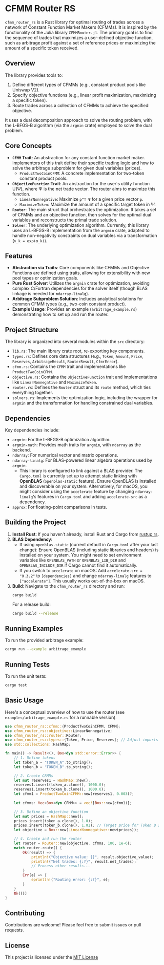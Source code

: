 # CFMM Router RS

`cfmm_router_rs` is a Rust library for optimal routing of trades across a network of Constant Function Market Makers (CFMMs). It is inspired by the functionality of the Julia library `CFMMRouter.jl`. The primary goal is to find the sequence of trades that maximizes a user-defined objective function, such as arbitrage profit against a set of reference prices or maximizing the amount of a specific token received.

## Overview

The library provides tools to:
1.  Define different types of CFMMs (e.g., constant product pools like Uniswap V2).
2.  Specify objective functions (e.g., linear profit maximization, maximizing a specific token).
3.  Route trades across a collection of CFMMs to achieve the specified objective.

It uses a dual decomposition approach to solve the routing problem, with the L-BFGS-B algorithm (via the `argmin` crate) employed to solve the dual problem.

## Core Concepts

-   **`CFMM` Trait**: An abstraction for any constant function market maker. Implementors of this trait define their specific trading logic and how to solve the arbitrage subproblem for given dual variables (prices).
    -   `ProductTwoCoinCFMM`: A concrete implementation for two-token constant product pools.
-   **`ObjectiveFunction` Trait**: An abstraction for the user's utility function U(Ψ), where Ψ is the net trade vector. The router aims to maximize this function.
    -   `LinearNonnegative`: Maximize `p^T Ψ` for a given price vector `p`.
    -   `MaximizeToken`: Maximize the amount of a specific target token in Ψ.
-   **`Router`**: The main struct that orchestrates the optimization. It takes a set of CFMMs and an objective function, then solves for the optimal dual variables and reconstructs the primal trade solution.
-   **`Solver`**: The underlying optimization algorithm. Currently, this library uses an L-BFGS-B implementation from the `argmin` crate, adapted to handle non-negativity constraints on dual variables via a transformation (`ν_k = exp(α_k)`).

## Features

-   **Abstraction via Traits**: Core components like CFMMs and Objective Functions are defined using traits, allowing for extensibility with new pool types or optimization goals.
-   **Pure Rust Solver**: Utilizes the `argmin` crate for optimization, avoiding complex C/Fortran dependencies for the solver itself (though BLAS linkage is needed for `ndarray-linalg`).
-   **Arbitrage Subproblem Solution**: Includes analytical solutions for common CFMM types (e.g., two-coin constant product).
-   **Example Usage**: Provides an example (`arbitrage_example.rs`) demonstrating how to set up and run the router.

## Project Structure

The library is organized into several modules within the `src` directory:

-   `lib.rs`: The main library crate root, re-exporting key components.
-   `types.rs`: Defines core data structures (e.g., `Token`, `Amount`, `Price`, `Reserves`, `ArbitrageResult`, `RouterResult`, `CfmrError`).
-   `cfmm.rs`: Contains the `CFMM` trait and implementations like `ProductTwoCoinCFMM`.
-   `objective.rs`: Contains the `ObjectiveFunction` trait and implementations like `LinearNonnegative` and `MaximizeToken`.
-   `router.rs`: Defines the `Router` struct and its `route` method, which ties everything together.
-   `solvers.rs`: Implements the optimization logic, including the wrapper for `argmin` and the transformation for handling constrained dual variables.

## Dependencies

Key dependencies include:
-   `argmin`: For the L-BFGS-B optimization algorithm.
-   `argmin-math`: Provides math traits for `argmin`, with `ndarray` as the backend.
-   `ndarray`: For numerical vector and matrix operations.
-   `ndarray-linalg`: For BLAS-powered linear algebra operations used by `argmin`.
    -   This library is configured to link against a BLAS provider. The `Cargo.toml` is currently set up to attempt static linking with **OpenBLAS** (`openblas-static` feature). Ensure OpenBLAS is installed and discoverable on your system. Alternatively, for macOS, you might consider using the `accelerate` feature by changing `ndarray-linalg`'s features in `Cargo.toml` and adding `accelerate-src` as a dependency.
-   `approx`: For floating-point comparisons in tests.

## Building the Project

1.  **Install Rust**: If you haven't already, install Rust and Cargo from [rustup.rs](https://rustup.rs/).
2.  **BLAS Dependency**:
    -   If using `openblas-static` (current default in `Cargo.toml` after your last change): Ensure OpenBLAS (including static libraries and headers) is installed on your system. You might need to set environment variables like `OPENBLAS_PATH` or `OPENBLAS_LIB_DIR` and `OPENBLAS_INCLUDE_DIR` if Cargo cannot find it automatically.
    -   If you switch to `accelerate` on macOS: Add `accelerate-src = "0.3.2"` to `[dependencies]` and change `ndarray-linalg` features to `["accelerate"]`. This usually works out-of-the-box on macOS.
3.  **Build**: Navigate to the `cfmm_router_rs` directory and run:
    ```bash
    cargo build
    ```
    For a release build:
    ```bash
    cargo build --release
    ```

## Running Examples

To run the provided arbitrage example:
```bash
cargo run --example arbitrage_example
```

## Running Tests

To run the unit tests:
```bash
cargo test
```

## Basic Usage

Here's a conceptual overview of how to use the router (see `examples/arbitrage_example.rs` for a runnable version):

```rust
use cfmm_router_rs::cfmm::{ProductTwoCoinCFMM, CFMM};
use cfmm_router_rs::objective::LinearNonnegative;
use cfmm_router_rs::router::Router;
use cfmm_router_rs::types::{Token, Price, Reserves}; // Adjust imports as needed
use std::collections::HashMap;

fn main() -> Result<(), Box<dyn std::error::Error>> {
    // 1. Define tokens
    let token_a = "TOKEN_A".to_string();
    let token_b = "TOKEN_B".to_string();

    // 2. Create CFMMs
    let mut reserves1 = HashMap::new();
    reserves1.insert(token_a.clone(), 1000.0);
    reserves1.insert(token_b.clone(), 1000.0);
    let cfmm1 = ProductTwoCoinCFMM::new(reserves1, 0.003)?;
    
    let cfmms: Vec<Box<dyn CFMM>> = vec![Box::new(cfmm1)];

    // 3. Define an objective function
    let mut prices = HashMap::new();
    prices.insert(token_a.clone(), 1.0);
    prices.insert(token_b.clone(), 1.01); // Target price for Token B slightly higher
    let objective = Box::new(LinearNonnegative::new(prices));

    // 4. Create and run the router
    let router = Router::new(objective, cfmms, 100, 1e-6);
    match router.route() {
        Ok(result) => {
            println!("Objective value: {}", result.objective_value);
            println!("Net trades: {:?}", result.net_trades);
            // Process other results...
        }
        Err(e) => {
            eprintln!("Routing error: {:?}", e);
        }
    }
    Ok(())
}
```

## Contributing

Contributions are welcome! Please feel free to submit issues or pull requests.

## License

This project is licensed under the [MIT License](LICENSE.txt)